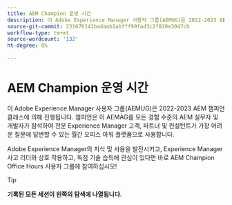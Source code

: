 ```yaml
---
title: AEM Champion 운영 시간
description: 이 Adobe Experience Manager 사용자 그룹(AEMUG)은 2022-2023 AEM 챔피언 클래스에 의해 진행됩니다. 챔피언은 이 AEMAG를 월간 오피스 아워 플랫폼으로 사용할 것입니다
source-git-commit: 231676141badaab1abfff99fad3c2f820e3047cb
workflow-type: tm+mt
source-wordcount: '132'
ht-degree: 0%

---
```


# AEM Champion 운영 시간

이 Adobe Experience Manager 사용자 그룹(AEMUG)은 2022-2023 AEM 챔피언 클래스에 의해 진행됩니다. 챔피언은 이 AEMAG를 모든 경험 수준의 AEM 실무자 및 개발자가 참석하여 전문 Experience Manager 고객, 파트너 및 컨설턴트가 가장 어려운 질문에 답변할 수 있는 월간 오피스 아워 플랫폼으로 사용합니다.

Adobe Experience Manager의 지식 및 사용을 발전시키고, Experience Manager 사고 리더와 상호 작용하고, 독점 기술 습득에 관심이 있다면 바로 AEM Champion Office Hours 사용자 그룹에 참여하십시오!

<!--
## What's New

<table>
<tr>
  <td>
    <a href="https://experienceleague.adobe.com/docs/events/apac-commerce-recordings/2023/adobes-paas-cloud-commerce.html">
      <img alt="Adobe Commerce Site Wide Analysis Tool" src="https://video.tv.adobe.com/v/3419132?format=jpeg" />
    </a>
     <div>
      <a href="https://experienceleague.adobe.com/docs/events/apac-commerce-recordings/2023/adobes-paas-cloud-commerce.html">
        <strong>Streamline Your Business with Adobe's PaaS Cloud Commerce</strong>
      </a>
    </div>
    <p>
    <em>Join our webinar to discover the benefits of Adobe's Commerce Cloud PaaS solution, whether you're self-hosting and curious about PaaS or an existing customer seeking to optimize your setup.</em>
    <p>
  </td>
  <td>
    <a href="https://experienceleague.adobe.com/docs/events/apac-commerce-recordings/2023/ai-personalisation.html">
      <img alt="Benefits of upgrading to Adobe Commerce 2.4.4" src="https://video.tv.adobe.com/v/3419107?format=jpeg" />
    </a>
     <div>
      <a href="https://experienceleague.adobe.com/docs/events/apac-commerce-recordings/2023/ai-personalisation.html">
        <strong>AI Powered Personalisation</strong>
      </a>
    </div>
    <p>
    <em>Harness the power of AI for an exceptional customer experience with Adobe's investment in AI and its integration into Commerce.</em>
    <p>
  </td>
  <td>
    <a href="https://experienceleague.adobe.com/docs/events/apac-commerce-recordings/2023/composable-commerce.html">
      <img alt="Composable commerce strategies for scalable and agile e-commerce" src="https://video.tv.adobe.com/v/3420655?format=jpeg" />
    </a>
     <div>
      <a href="https://experienceleague.adobe.com/docs/events/apac-commerce-recordings/2023/composable-commerce.html">
        <strong>Composable commerce strategies for scalable and agile e-commerce</strong>
      </a>
    </div>
    <p>
    <em>Join us for an insightful webinar that will delve into the world of composable architecture and how it is revolutionising the e-commerce landscape.</em>
    <p>
  </td>  
</tr>
</table>
-->

>[!TIP]
>
>**기록된 모든 세션이 왼쪽의 탐색에 나열됩니다**.
